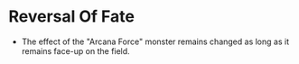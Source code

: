 # Reversal Of Fate

*   The effect of the "Arcana Force" monster remains changed as long as it remains face-up on the field.
